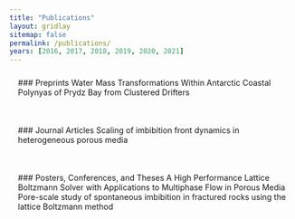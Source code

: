 ```yaml
---
title: "Publications"
layout: gridlay
sitemap: false
permalink: /publications/
years: [2016, 2017, 2018, 2019, 2020, 2021]
---
```


<style>
.jumbotron{
    padding:3%;
    padding-bottom:10px;
    padding-top:10px;
    margin-top:10px;
    margin-bottom:30px;
}
</style>

<div class="jumbotron">
### Preprints
Water Mass Transformations Within Antarctic Coastal Polynyas of Prydz Bay from Clustered Drifters
</div>

<div class="jumbotron">
### Journal Articles
Scaling of imbibition front dynamics in heterogeneous porous media
</div>

<div class="jumbotron">
### Posters, Conferences, and Theses
A High Performance Lattice Boltzmann Solver with Applications to Multiphase Flow in Porous Media<br>
Pore-scale study of spontaneous imbibition in fractured rocks using the lattice Boltzmann method
</div>
